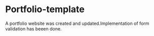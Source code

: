 # Portfolio-template
A portfolio website was created and updated.Implementation of form validation has beeen done.
